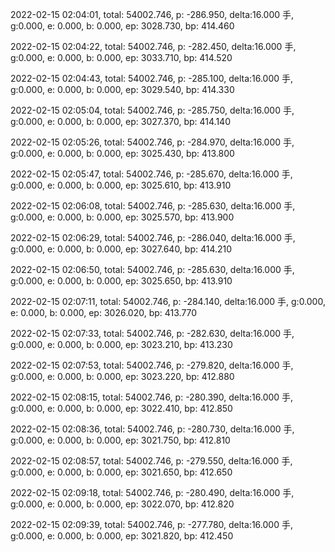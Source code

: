 2022-02-15 02:04:01, total: 54002.746, p: -286.950, delta:16.000 手, g:0.000, e: 0.000, b: 0.000, ep: 3028.730, bp: 414.460

2022-02-15 02:04:22, total: 54002.746, p: -282.450, delta:16.000 手, g:0.000, e: 0.000, b: 0.000, ep: 3033.710, bp: 414.520

2022-02-15 02:04:43, total: 54002.746, p: -285.100, delta:16.000 手, g:0.000, e: 0.000, b: 0.000, ep: 3029.540, bp: 414.330

2022-02-15 02:05:04, total: 54002.746, p: -285.750, delta:16.000 手, g:0.000, e: 0.000, b: 0.000, ep: 3027.370, bp: 414.140

2022-02-15 02:05:26, total: 54002.746, p: -284.970, delta:16.000 手, g:0.000, e: 0.000, b: 0.000, ep: 3025.430, bp: 413.800

2022-02-15 02:05:47, total: 54002.746, p: -285.670, delta:16.000 手, g:0.000, e: 0.000, b: 0.000, ep: 3025.610, bp: 413.910

2022-02-15 02:06:08, total: 54002.746, p: -285.630, delta:16.000 手, g:0.000, e: 0.000, b: 0.000, ep: 3025.570, bp: 413.900

2022-02-15 02:06:29, total: 54002.746, p: -286.040, delta:16.000 手, g:0.000, e: 0.000, b: 0.000, ep: 3027.640, bp: 414.210

2022-02-15 02:06:50, total: 54002.746, p: -285.630, delta:16.000 手, g:0.000, e: 0.000, b: 0.000, ep: 3025.650, bp: 413.910

2022-02-15 02:07:11, total: 54002.746, p: -284.140, delta:16.000 手, g:0.000, e: 0.000, b: 0.000, ep: 3026.020, bp: 413.770

2022-02-15 02:07:33, total: 54002.746, p: -282.630, delta:16.000 手, g:0.000, e: 0.000, b: 0.000, ep: 3023.210, bp: 413.230

2022-02-15 02:07:53, total: 54002.746, p: -279.820, delta:16.000 手, g:0.000, e: 0.000, b: 0.000, ep: 3023.220, bp: 412.880

2022-02-15 02:08:15, total: 54002.746, p: -280.390, delta:16.000 手, g:0.000, e: 0.000, b: 0.000, ep: 3022.410, bp: 412.850

2022-02-15 02:08:36, total: 54002.746, p: -280.730, delta:16.000 手, g:0.000, e: 0.000, b: 0.000, ep: 3021.750, bp: 412.810

2022-02-15 02:08:57, total: 54002.746, p: -279.550, delta:16.000 手, g:0.000, e: 0.000, b: 0.000, ep: 3021.650, bp: 412.650

2022-02-15 02:09:18, total: 54002.746, p: -280.490, delta:16.000 手, g:0.000, e: 0.000, b: 0.000, ep: 3022.070, bp: 412.820

2022-02-15 02:09:39, total: 54002.746, p: -277.780, delta:16.000 手, g:0.000, e: 0.000, b: 0.000, ep: 3021.820, bp: 412.450